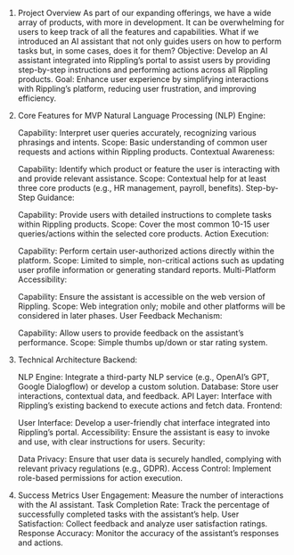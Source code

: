 1. Project Overview
	As part of our expanding offerings, we have a wide array of products, with more in development. It can be overwhelming for users to keep track of all the features and capabilities. What if we introduced an AI assistant that not only guides users on how to perform tasks but, in some cases, does it for them?
	Objective: Develop an AI assistant integrated into Rippling’s portal to assist users by providing step-by-step instructions and performing actions across all Rippling products.
	Goal: Enhance user experience by simplifying interactions with Rippling’s platform, reducing user frustration, and improving efficiency.

2. Core Features for MVP
	Natural Language Processing (NLP) Engine:

	Capability: Interpret user queries accurately, recognizing various phrasings and intents.
	Scope: Basic understanding of common user requests and actions within Rippling products.
	Contextual Awareness:

	Capability: Identify which product or feature the user is interacting with and provide relevant assistance.
	Scope: Contextual help for at least three core products (e.g., HR management, payroll, benefits).
	Step-by-Step Guidance:

	Capability: Provide users with detailed instructions to complete tasks within Rippling products.
	Scope: Cover the most common 10-15 user queries/actions within the selected core products.
	Action Execution:

	Capability: Perform certain user-authorized actions directly within the platform.
	Scope: Limited to simple, non-critical actions such as updating user profile information or generating standard reports.
	Multi-Platform Accessibility:

	Capability: Ensure the assistant is accessible on the web version of Rippling.
	Scope: Web integration only; mobile and other platforms will be considered in later phases.
	User Feedback Mechanism:

	Capability: Allow users to provide feedback on the assistant’s performance.
	Scope: Simple thumbs up/down or star rating system.
3. Technical Architecture
	Backend:

	NLP Engine: Integrate a third-party NLP service (e.g., OpenAI’s GPT, Google Dialogflow) or develop a custom solution.
	Database: Store user interactions, contextual data, and feedback.
	API Layer: Interface with Rippling’s existing backend to execute actions and fetch data.
	Frontend:

	User Interface: Develop a user-friendly chat interface integrated into Rippling’s portal.
	Accessibility: Ensure the assistant is easy to invoke and use, with clear instructions for users.
	Security:

	Data Privacy: Ensure that user data is securely handled, complying with relevant privacy regulations (e.g., GDPR).
	Access Control: Implement role-based permissions for action execution.
4. Success Metrics
	User Engagement: Measure the number of interactions with the AI assistant.
	Task Completion Rate: Track the percentage of successfully completed tasks with the assistant’s help.
	User Satisfaction: Collect feedback and analyze user satisfaction ratings.
	Response Accuracy: Monitor the accuracy of the assistant’s responses and actions.
